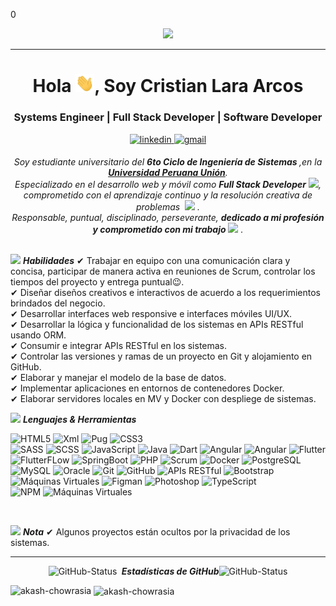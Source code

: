 0<p align="center">
  <img src="https://github.com/thompsonemerson/thompsonemerson/raw/master/cover-thompson.png" height="200"/>
</p>
<hr>
<h1 align="center"> Hola <img src="https://raw.githubusercontent.com/ABSphreak/ABSphreak/master/gifs/Hi.gif" width="30px">, Soy Cristian Lara Arcos </h1>
<h3 align="center">Systems Engineer | Full Stack Developer | Software Developer</h3>
<p align="center">
<a href="https://linkedin.com/in/abdoachhoubi" target="_blank">
  <img src=https://img.shields.io/badge/linkedin-%2300acee.svg?color=405DE6&style=for-the-badge&logo=linkedin&logoColor=white alt=linkedin style="margin-bottom: 5px;" />
</a>
<a href="https://mail.google.com/mail/u/3/#inbox" target="_blank">
  <img src=https://img.shields.io/badge/gmail-%2300acee.svg?color=D14836&style=for-the-badge&logo=gmail&logoColor=white alt=gmail style="margin-bottom: 5px;" />
</a>
</p>
</p>


<p align="center">
  <em>
    Soy estudiante universitario del <b>6to Ciclo de Ingeniería de Sistemas </b>,en la <a href="https://upeu.edu.pe"> <b>Universidad Peruana Unión</b></a>. <br>
    Especializado en el desarrollo web y móvil como <b>Full Stack Developer</b> <img src="https://github.com/TheDudeThatCode/TheDudeThatCode/blob/master/Assets/Developer.gif" width="30px">, comprometido con el aprendizaje continuo y la resolución creativa de problemas &nbsp;<img src="https://github.com/TheDudeThatCode/TheDudeThatCode/blob/master/Assets/Designer.gif" width="36px">&nbsp.<br>Responsable, puntual, disciplinado, perseverante, <b>dedicado a mi profesión y comprometido con mi trabajo</b>
     <img src="https://github.com/TheDudeThatCode/TheDudeThatCode/blob/master/Assets/Medal.gif" width="20px">&nbsp.
  </em> 
  <br>
  <br>

 
<img src="https://media.giphy.com/media/ObNTw8Uzwy6KQ/giphy.gif" width="30px">&nbsp;***Habilidades***
✔ Trabajar en equipo con una comunicación clara y concisa, participar de manera activa en reuniones de Scrum, controlar los tiempos del proyecto y entrega puntual😉. <br>
✔ Diseñar diseños creativos e interactivos de acuerdo a los requerimientos brindados del negocio. <br>
✔ Desarrollar interfaces web responsive e interfaces móviles UI/UX. <br>
✔ Desarrollar la lógica y funcionalidad de los sistemas en APIs RESTful usando ORM. <br>
✔ Consumir e integrar APIs RESTful en los sistemas. <br>
✔ Controlar las versiones y ramas de un proyecto en Git y alojamiento en GitHub. <br>
✔ Elaborar y manejar el modelo de la base de datos. <br>
✔ Implementar aplicaciones en entornos de contenedores Docker. <br>
✔ Elaborar servidores locales en MV y Docker con despliege de sistemas. <br>


<img src="https://media.giphy.com/media/ObNTw8Uzwy6KQ/giphy.gif" width="30px">&nbsp;***Lenguajes & Herramientas***
<p align="left">

  ![HTML5](https://img.shields.io/badge/html5-%23E34F26.svg?style=for-the-badge&logo=html5&logoColor=white) 
  ![Xml](https://img.shields.io/badge/xml-%23E34F26.svg?style=for-the-badge&logo=xml5&logoColor=white) 
  ![Pug](https://img.shields.io/badge/pug-%23E34F26.svg?style=for-the-badge&logo=pug5&logoColor=white) 
  ![CSS3](https://img.shields.io/badge/css3-%231572B6.svg?style=for-the-badge&logo=css3&logoColor=white)  
  ![SASS](https://img.shields.io/badge/SASS-hotpink.svg?style=for-the-badge&logo=SASS&logoColor=white) 
  ![SCSS](https://img.shields.io/badge/SCSS-hotpink.svg?style=for-the-badge&logo=SCSS&logoColor=white) 
  ![JavaScript](https://img.shields.io/badge/javascript-%23323330.svg?style=for-the-badge&logo=javascript&logoColor=%23F7DF1E) 
  ![Java](https://img.shields.io/badge/java-%23323330.svg?style=for-the-badge&logo=java&logoColor=%23F7DF1E) 
  ![Dart](https://img.shields.io/badge/dart-%2320232a.svg?style=for-the-badge&logo=dart&logoColor=%2361DAFB)
  ![Angular](https://img.shields.io/badge/Angular-%23CB3837.svg?style=for-the-badge&logo=angular&logoColor=white)
  ![Angular](https://img.shields.io/badge/angular-%2320232a.svg?style=for-the-badge&logo=angular&logoColor=%2361DAFB) 
  ![Flutter](https://img.shields.io/badge/flutter-%23563D7C.svg?style=for-the-badge&logo=flutter&logoColor=white)
  ![FlutterFLow](https://img.shields.io/badge/flutterflow-%23563D7C.svg?style=for-the-badge&logo=flutterflow&logoColor=white)
  ![SpringBoot](https://img.shields.io/badge/SpringBoot-%234ea94b.svg?style=for-the-badge&logo=springboot&logoColor=white)
  ![PHP](https://img.shields.io/badge/PHP-%23CB3837.svg?style=for-the-badge&logo=php&logoColor=white)
  ![Scrum](https://img.shields.io/badge/scrum-%2320232a.svg?style=for-the-badge&logo=scrum&logoColor=%2361DAFB) 
  ![Docker](https://img.shields.io/badge/Docker-%2300C4CC.svg?style=for-the-badge&logo=Docker&logoColor=white) 
  ![PostgreSQL](https://img.shields.io/badge/postgresql-%23323330.svg?style=for-the-badge&logo=postgresql&logoColor=%23F7DF1E) 
  ![MySQL](https://img.shields.io/badge/mysql-%23323330.svg?style=for-the-badge&logo=mysql&logoColor=%23F7DF1E) 
  ![Oracle](https://img.shields.io/badge/oracle-%23323330.svg?style=for-the-badge&logo=oracle&logoColor=%23F7DF1E) 
  ![Git](https://img.shields.io/badge/git-%2320232a.svg?style=for-the-badge&logo=git&logoColor=%2361DAFB) 
  ![GitHub](https://img.shields.io/badge/github-%2320232a.svg?style=for-the-badge&logo=github&logoColor=%2361DAFB) 
  ![APIs RESTful](https://img.shields.io/badge/APIsRESTful-%234ea94b.svg?style=for-the-badge&logo=apisrestful&logoColor=white)
  ![Bootstrap](https://img.shields.io/badge/bootstrap-%23563D7C.svg?style=for-the-badge&logo=bootstrap&logoColor=white) 
  ![Máquinas Virtuales](https://img.shields.io/badge/maquinasvirtuales-%2338B2AC.svg?style=for-the-badge&logo=maquinasvirtuales&logoColor=white) 
  ![Figman](https://img.shields.io/badge/figman-%2320232a.svg?style=for-the-badge&logo=figman&logoColor=%2361DAFB) 
  ![Photoshop](https://img.shields.io/badge/photoshop-%2320232a.svg?style=for-the-badge&logo=photoshop&logoColor=%2361DAFB) 
  ![TypeScript](https://img.shields.io/badge/typescript-%231572B6.svg?style=for-the-badge&logo=typescript&logoColor=white)  
  ![NPM](https://img.shields.io/badge/NPM-%23CB3837.svg?style=for-the-badge&logo=npm&logoColor=white)
  ![Máquinas Virtuales](https://img.shields.io/badge/maquinasvirtuales-%2338B2AC.svg?style=for-the-badge&logo=maquinasvirtuales&logoColor=white) 

  
<br>


<img src="https://media.giphy.com/media/ObNTw8Uzwy6KQ/giphy.gif" width="30px">&nbsp;***Nota***
✔ Algunos proyectos están ocultos por la privacidad de los sistemas.


<hr>
<p align="center">
 <img src="https://media.giphy.com/media/8UHRm5oY4k4FDxq5QG/giphy.gif" width="30px" alt="GitHub-Status"/>&nbsp;<i><b>
Estadísticas de GitHub</b></i><img src="https://media.giphy.com/media/8UHRm5oY4k4FDxq5QG/giphy.gif" width="30px" alt="GitHub-Status"/></p>
<p><img align="left" src="https://github-readme-stats.vercel.app/api/top-langs?username=CrisLara-Dev&show_icons=true&locale=es&layout=compact&theme=tokyonight" alt="akash-chowrasia" /></p>
<p>&nbsp;<img align="center" src="https://github-readme-stats.vercel.app/api?username=CrisLara-Dev&show_icons=true&locale=es&theme=tokyonight" alt="akash-chowrasia" width="410" /></p>

